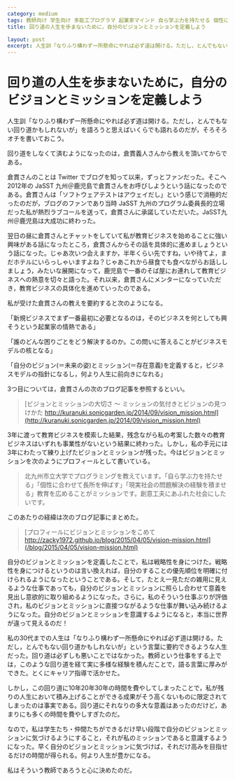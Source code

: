 ```yaml
---
category: medium
tags: 教師向け 学生向け 多能工プログラマ 起業家マインド 自ら学ぶ力を持たせる 個性に合わせて長所を伸ばす 現実社会の問題解決の経験を積ませる
title: 回り道の人生を歩まないために，自分のビジョンとミッションを定義しよう

layout: post
excerpt: 人生訓「なりふり構わず一所懸命にやれば必ず道は開ける。ただし，とんでもない回り道かもしれないが」を語ろうと思えばいくらでも語れるのだが，そろそろオチを書いておこう。
---
```

# 回り道の人生を歩まないために，自分のビジョンとミッションを定義しよう

人生訓「なりふり構わず一所懸命にやれば必ず道は開ける。ただし，とんでもない回り道かもしれないが」を語ろうと思えばいくらでも語れるのだが，そろそろオチを書いておこう。

回り道をしなくて済むようになったのは，倉貫義人さんから教えを頂いてからである。

倉貫さんのことは Twitter でブログを知って以来，ずっとファンだった。そこへ2012年の JaSST 九州＠鹿児島で倉貫さんをお呼びしようという話になったのである。倉貫さんは「ソフトウェアテストはアウェイだし」という感じで消極的だったのだが，ブログのファンであり当時 JaSST 九州のプログラム委員長的立場だった私が熱烈ラブコールを送って，倉貫さんに承諾していただいた。JaSST九州＠鹿児島は大成功に終わった。

翌日の昼に倉貫さんとチャットをしていて私が教育ビジネスを始めることに強い興味がある話になったところ，倉貫さんからその話を具体的に進めましょうという話になった。じゃあ次いつ会えますか，半年くらい先ですね，いや待てよ，まだホテルにいらっしゃいますよね？じゃあこれから昼食でも食べながらお話ししましょう，みたいな展開になって，鹿児島で一番のそば屋にお連れして教育ビジネスへの熱意を切々と語った。それ以来，倉貫さんにメンターになっていただき，教育ビジネスの具体化を進めていったのである。

私が受けた倉貫さんの教えを要約すると次のようになる。

「新規ビジネスでまず一番最初に必要となるのは，そのビジネスを何としても興そうという起業家の情熱である」

「誰のどんな困りごとをどう解決するのか。この問いに答えることがビジネスモデルの核となる」

「自分のビジョン(＝未来の姿)とミッション(＝存在意義)を定義すると，ビジネスモデルの指針になるし，何より人生に前向きになれる」

3つ目については，倉貫さんの次のブログ記事を参照するといい。

> [ビジョンとミッションの大切さ 〜 ミッションの気付きとビジョンの見つけかた
http://kuranuki.sonicgarden.jp/2014/09/vision_mission.html](http://kuranuki.sonicgarden.jp/2014/09/vision_mission.html)

3年に渡って教育ビジネスを模索した結果，残念ながら私の考案した数々の教育ビジネスはいずれも事業性がないという結果に終わった。しかし，私の手元には3年にわたって練り上げたビジョンとミッションが残った。今はビジョンとミッションを次のようにプロフィールとして書いている。

> 北九州市立大学でプログラミングを教えています。「自ら学ぶ力を持たせる」「個性に合わせて長所を伸ばす」「現実社会の問題解決の経験を積ませる」教育を広めることがミッションです。創意工夫にあふれた社会にしたいです。

このあたりの経緯は次のブログ記事にまとめた。

> [プロフィールにビジョンとミッションをこめて
http://zacky1972.github.io/blog/2015/04/05/vision-mission.html](/blog/2015/04/05/vision-mission.html)

自分のビジョンとミッションを定義したことで，私は戦略性を身につけた。戦略性を身につけるというのは言い換えれば，自分のすることの優先順位を明確に付けられるようになったということである。そして，たとえ一見ただの雑用に見えるような仕事であっても，自分のビジョンとミッションに照らし合わせて意義を見出し意欲的に取り組めるようになった。さらに，私のそういう仕事ぶりが評価され，私のビジョンとミッションに直接つながるような仕事が舞い込み続けるようになった。自分のビジョンとミッションを意識するようになると，本当に世界が違って見えるのだ！

私の30代までの人生は「なりふり構わず一所懸命にやれば必ず道は開ける。ただし，とんでもない回り道かもしれないが」という言葉に要約できるような人生だった。回り道は必ずしも悪いことではなかった。教師という仕事をする上では，このような回り道を経て実に多様な経験を積んだことで，語る言葉に厚みができた。とくにキャリア指導で活かせた。

しかし，この回り道に10年20年30年の時間を費やしてしまったことで，私が残りの人生において積み上げることができる成果がそう高くないものに限定されてしまったのは事実である。回り道にそれなりの多大な意義はあったのだけど，あまりにも多くの時間を費やしすぎたのだ。

なので，私は学生たち・仲間たちができるだけ早い段階で自分のビジョンとミッションに気づけるようにすること，それが私のミッションであると意識するようになった。早く自分のビジョンとミッションに気づけば，それだけ高みを目指せるだけの時間が得られる。何より人生が豊かになる。

私はそういう教師であろうと心に決めたのだ。